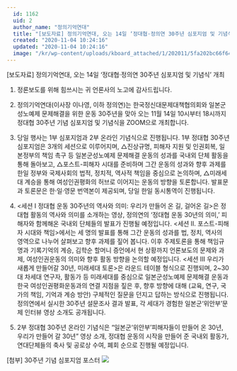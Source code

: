```yaml
---
  id: 1162
  uid: 2
  author_name: "정의기억연대"
  title: "[보도자료] 정의기억연대, 오는 14일 ‘정대협·정의연 30주년 심포지엄 및 기념식’ 개최"
  created: "2020-11-04 10:24:16"
  updated: "2020-11-04 10:24:16"
  image: "/kr/wp-content/uploads/kboard_attached/1/202011/5fa202bc66f644041647.jpg"
---
```

\[보도자료\] 정의기억연대, 오는 14일 ‘정대협·정의연 30주년 심포지엄 및 기념식’ 개최
 
1. 정론보도를 위해 힘쓰시는 귀 언론사의 노고에 감사드립니다.

2. 정의기억연대(이사장 이나영, 이하 정의연)는 한국정신대문제대책협의회와 일본군성노예제 문제해결을 위한 운동 30주년을 맞아 오는 11월 14일 10시부터 18시까지 정대협 30주년 기념 심포지엄 및 기념식을 ZOOM으로 개최합니다.

3. 당일 행사는 1부 심포지엄과 2부 온라인 기념식으로 진행됩니다. 1부 정대협 30주년 심포지엄은 3개의 세션으로 이루어지며, △진상규명, 피해자 지원 및 인권회복, 일본정부의 책임 촉구 등 일본군성노예제 문제해결 운동의 성과를 국내외 단체 활동을 통해 돌아보고, △포스트-피해자 시대를 준비하며 그간 운동의 성과와 향후 과제를 한일 정부와 국제사회의 법적, 정치적, 역사적 책임을 중심으로 논의하며, △미래세대 계승을 통해 여성인권평화의 허브로 이어지는 운동의 방향을 토론합니다. 발표문과 토론문은 한·일·영문 번역본이 제공되며, 당일 한일 동시통역이 진행됩니다.

4. <세션 I 정대협 운동 30주년의 역사와 의미: 우리가 만들어 온 길, 걸어온 길>은 정대협 활동의 역사와 의미를 소개하는 영상, 정의연의 ‘정대협 운동 30년의 의미,’ 피해자와 함께해온 국내외 단체들의 발표가 진행될 예정입니다.
<세션 II. 포스트-피해자 시대와 책임>에서는 세 명의 발표를 통해 그간 운동의 성과를 법, 정치, 역사의 영역으로 나누어 살펴보고 향후 과제를 짚어 봅니다. 이후 주제토론을 통해 책임규명과 기록기억의 계승, 김학순 할머니 증언에서 현 상황까지 언론보도의 문제와 과제, 여성인권운동의 의미와 향후 활동 방향을 논의할 예정입니다.
<세션 Ⅲ 우리가 새롭게 만들어갈 30년, 미래세대 토론>은 라운드 테이블 형식으로 진행되며, 2~30대 차세대 연구자, 활동가 등 미래세대를 중심으로 일본군성노예제 문제해결 운동과 한국 여성인권평화운동과의 연결 지점을 짚은 후, 향후 방향에 대해 (교육, 연구, 국가의 책임, 기억과 계승 방안) 구체적인 질문을 던지고 답하는 방식으로 진행됩니다. 정의연에서 실시한 30주년 설문조사 결과 발표, 각 세대가 경험한 일본군‘위안부’문제 인터뷰 영상 소개도 공개됩니다.

5. 2부 정대협 30주년 온라인 기념식은 “일본군‘위안부’피해자들이 만들어 온 30년, 우리가 만들어 갈 30년” 영상 소개, 정대협 운동의 시작을 만들어 준 국내외 활동가, 연대단체들의 축사 및 공로상 수여, 폐회 순으로 진행될 예정입니다.

\[첨부\] 30주년 기념 심포지엄 포스터
 ![](/kr/wp-content/uploads/kboard_attached/1/202011/5fa202bc66f644041647.jpg)